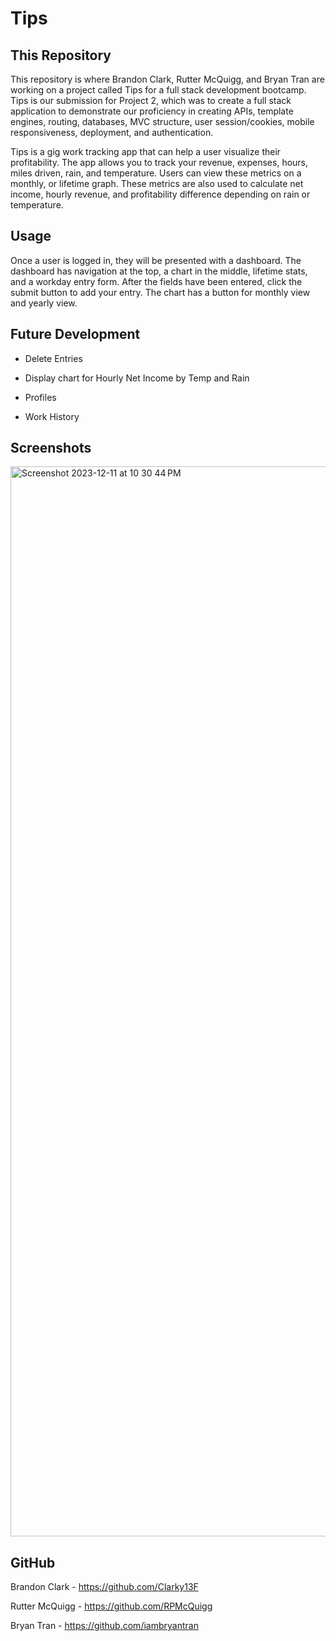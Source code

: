 # Tips

## This Repository

This repository is where Brandon Clark, Rutter McQuigg, and Bryan Tran are working on a project called Tips for a full stack development bootcamp. Tips is our submission for Project 2, which was to create a full stack application to demonstrate our proficiency in creating APIs, template engines, routing, databases, MVC structure, user session/cookies, mobile responsiveness, deployment, and authentication. 

Tips is a gig work tracking app that can help a user visualize their profitability. The app allows you to track your revenue, expenses, hours, miles driven, rain, and temperature. Users can view these metrics on a monthly, or lifetime graph. These metrics are also used to calculate net income, hourly revenue, and profitability difference depending on rain or temperature.

## Usage

Once a user is logged in, they will be presented with a dashboard. The dashboard has navigation at the top, a chart in the middle, lifetime stats, and a workday entry form. After the fields have been entered, click the submit button to add your entry. The chart has a button for monthly view and yearly view.  

## Future Development

- Delete Entries

- Display chart for Hourly Net Income by Temp and Rain

- Profiles

- Work History 

## Screenshots

<img width="1712" alt="Screenshot 2023-12-11 at 10 30 44 PM" src="https://github.com/RPMcQuigg/Project-2-Vandy/assets/139257318/c9343710-6069-40be-b6f8-7d421c47b592">

## GitHub

Brandon Clark - https://github.com/Clarky13F 

Rutter McQuigg - https://github.com/RPMcQuigg 

Bryan Tran - https://github.com/iambryantran 
